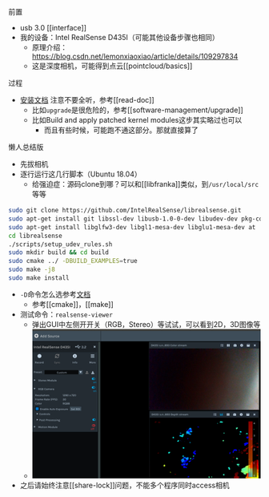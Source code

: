 前置
- usb 3.0 [[interface]]
- 我的设备：Intel RealSense D435I（可能其他设备步骤也相同）
  - 原理介绍：https://blog.csdn.net/lemonxiaoxiao/article/details/109297834
  - 这是深度相机，可能得到点云[[pointcloud/basics]]

过程
- [安装文档](https://github.com/IntelRealSense/librealsense/blob/master/doc/installation.md)
注意不要全听，参考[[read-doc]]
    - 比如`upgrade`是很危险的，参考[[software-management/upgrade]]
    - 比如Build and apply patched kernel modules这步其实略过也可以
      - 而且有些时候，可能跑不通这部分。那就直接算了

懒人总结版
- 先拔相机
- 逐行运行这几行脚本（Ubuntu 18.04）
  - 给强迫症：源码clone到哪？可以和[[libfranka]]类似，到`/usr/local/src`等等
```sh
sudo git clone https://github.com/IntelRealSense/librealsense.git
sudo apt-get install git libssl-dev libusb-1.0-0-dev libudev-dev pkg-config libgtk-3-dev
sudo apt-get install libglfw3-dev libgl1-mesa-dev libglu1-mesa-dev at
cd librealsense
./scripts/setup_udev_rules.sh
sudo mkdir build && cd build
sudo cmake ../ -DBUILD_EXAMPLES=true
sudo make -j8
sudo make install
```
- `-D`命令怎么选参考[文档](https://github.com/IntelRealSense/librealsense/blob/master/doc/installation.md)
  - 参考[[cmake]]，[[make]]
- 测试命令：`realsense-viewer`
  - 弹出GUI中左侧开开关（RGB，Stereo）等试试，可以看到2D，3D图像等
  - ![](installation-2D.png)
- 之后请始终注意[[share-lock]]问题，不能多个程序同时access相机